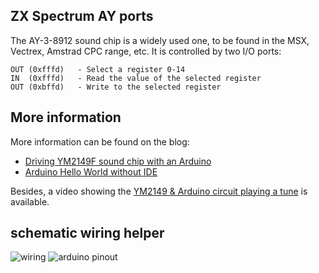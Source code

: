 ## ZX Spectrum AY ports


The AY-3-8912 sound chip is a widely used one, to be found in the MSX, Vectrex, Amstrad CPC range, etc. It is controlled by two I/O ports:

```
OUT (0xfffd)   - Select a register 0-14
IN  (0xfffd)   - Read the value of the selected register
OUT (0xbffd)   - Write to the selected register
```

## More information

More information can be found on the blog:

* [Driving YM2149F sound chip with an Arduino][2]
* [Arduino Hello World without IDE][3]

Besides, a video showing the [YM2149 & Arduino circuit playing a tune][1] is
available.

[1]: https://www.youtube.com/watch?v=MTRJdDbY048
[2]: http://www.florentflament.com/blog/driving-ym2149f-sound-chip-with-an-arduino.html
[3]: http://www.florentflament.com/blog/arduino-hello-world-without-ide.html


## schematic wiring helper
![wiring](ym2149-arduino-schematic.png)
![arduino pinout](https://i.stack.imgur.com/dVkQU.jpg)

